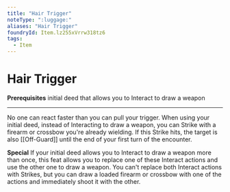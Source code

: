 ```yaml
---
title: "Hair Trigger"
noteType: ":luggage:"
aliases: "Hair Trigger"
foundryId: Item.lz255xVrrw318tz6
tags:
  - Item
---
```


# Hair Trigger

**Prerequisites** initial deed that allows you to Interact to draw a weapon

* * *

No one can react faster than you can pull your trigger. When using your initial deed, instead of Interacting to draw a weapon, you can Strike with a firearm or crossbow you're already wielding. If this Strike hits, the target is also [[Off-Guard]] until the end of your first turn of the encounter.

**Special** If your initial deed allows you to Interact to draw a weapon more than once, this feat allows you to replace one of these Interact actions and use the other one to draw a weapon. You can't replace both Interact actions with Strikes, but you can draw a loaded firearm or crossbow with one of the actions and immediately shoot it with the other.

